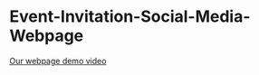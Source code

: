 # Event-Invitation-Social-Media-Webpage
[Our webpage demo video](https://drive.google.com/file/d/13kCc9NiWDwRqb4VdNvVG9iXJ_aOwA5dT/view)
